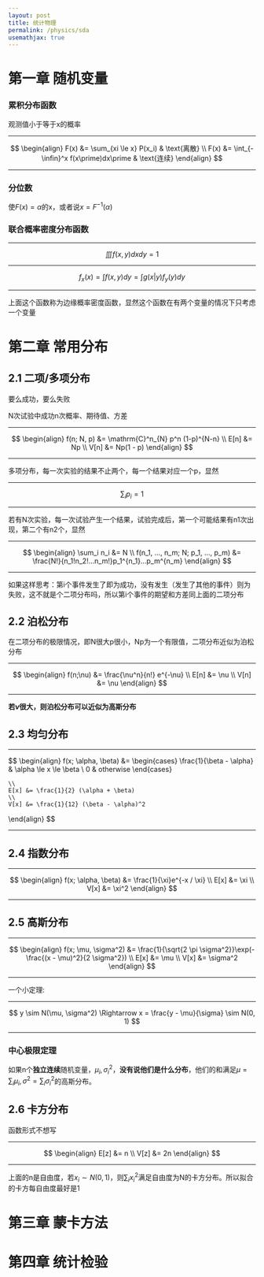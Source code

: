 ```yaml
---
layout: post
title: 统计物理
permalink: /physics/sda
usemathjax: true
---
```


# 第一章 随机变量

### 累积分布函数

观测值小于等于x的概率

---

$$
\begin{align}
	F(x) &= \sum_{xi \le x} P(x_i) & \text{离散}
	\\
	F(x) &= \int_{-\infin}^x f(x\prime)dx\prime & \text{连续}
\end{align}
$$

---



### 分位数

使$F(x) = \alpha$的x，或者说$x = F^{-1}(\alpha)$



### 联合概率密度分布函数

---

$$
\iiint f(x, y) dx dy = 1
$$

---

$$
f_x(x) = \int f(x, y) dy = \int g(x | y)f_y(y) dy
$$

---

上面这个函数称为边缘概率密度函数，显然这个函数在有两个变量的情况下只考虑一个变量





# 第二章 常用分布

## 2.1 二项/多项分布

要么成功，要么失败

N次试验中成功n次概率、期待值、方差

---

$$
\begin{align}
	f(n; N, p) &= \mathrm{C}^n_{N} p^n (1-p)^{N-n}
	\\
	E[n] &= Np
	\\
	V[n] &= Np(1 - p)
\end{align}
$$

---

多项分布，每一次实验的结果不止两个，每一个结果对应一个p，显然

---

$$
\sum_i p_i = 1
$$

---

若有N次实验，每一次试验产生一个结果，试验完成后，第一个可能结果有n1次出现，第二个有n2个，显然

---

$$
\begin{align}
	\sum_i n_i &= N
	\\
	f(n_1, ..., n_m; N; p_1, ..., p_m) &= \frac{N!}{n_1!n_2!...n_m!}p_1^{n_1}...p_m^{n_m} 
\end{align}
$$

---

如果这样思考：第i个事件发生了即为成功，没有发生（发生了其他的事件）则为失败，这不就是个二项分布吗，所以第i个事件的期望和方差同上面的二项分布



## 2.2 泊松分布

在二项分布的极限情况，即N很大p很小，Np为一个有限值，二项分布近似为泊松分布

---

$$
\begin{align}
	f(n;\nu) &= \frac{\nu^n}{n!} e^{-\nu}
	\\
	E[n] &= \nu
	\\
	V[n] &= \nu
\end{align}
$$

---

**若$\nu$很大，则泊松分布可以近似为高斯分布**



## 2.3 均匀分布

---

$$
\begin{align}
	f(x; \alpha, \beta) &= \begin{cases} \frac{1}{\beta - \alpha} & \alpha \le x \le \beta 
	\\ 0 & otherwise
	\end{cases}
	
	\\
	E[x] &= \frac{1}{2} (\alpha + \beta)
    \\
    V[x] &= \frac{1}{12} (\beta - \alpha)^2
\end{align}
$$

---



## 2.4 指数分布

---

$$
\begin{align}
	f(x; \alpha, \beta) &= \frac{1}{\xi}e^{-x / \xi}
	\\
	E[x] &= \xi
	\\
	V[x] &= \xi^2
\end{align}
$$

---



## 2.5 高斯分布

---

$$
\begin{align}
	f(x; \mu, \sigma^2) &= \frac{1}{\sqrt{2 \pi \sigma^2}}\exp(-\frac{(x - \mu)^2}{2 \sigma^2})
	\\
	E[x] &= \mu
	\\
	V[x] &= \sigma^2
\end{align}
$$

---

一个小定理:

---

$$
y \sim N(\mu, \sigma^2)
\Rightarrow
x = \frac{y - \mu}{\sigma} \sim N(0, 1)
$$

---

### 中心极限定理

如果n个**独立连续**随机变量，$\mu_i, \sigma^2_i$，**没有说他们是什么分布**，他们的和满足$\mu = \sum_i \mu_i, \sigma^2 = \sum_i \sigma^2_i$的高斯分布。



## 2.6 卡方分布

函数形式不想写

---

$$
\begin{align}
	E[z] &= n
	\\
	V[z] &= 2n
\end{align}
$$

---

上面的n是自由度，若$x_i \sim N(0, 1)$，则$\sum_ix_i^2$满足自由度为N的卡方分布。所以拟合的卡方每自由度最好是1



# 第三章 蒙卡方法





# 第四章 统计检验
